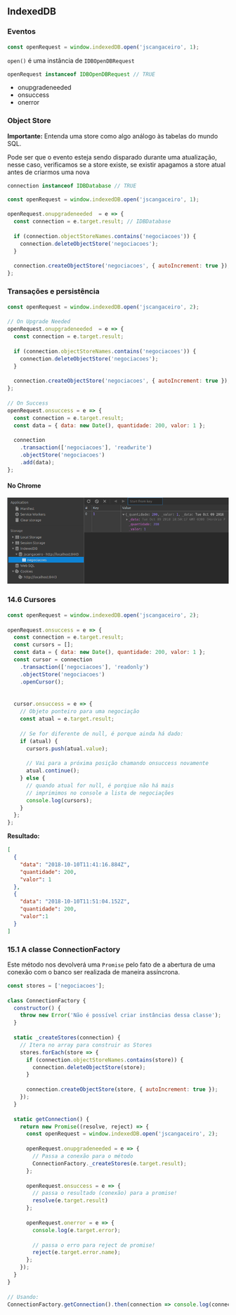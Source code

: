 

## IndexedDB 

### Eventos

```js
const openRequest = window.indexedDB.open('jscangaceiro', 1);
```

`open()` é uma instância de `IDBOpenDBRequest`

```js
openRequest instanceof IDBOpenDBRequest // TRUE
```

* onupgradeneeded
* onsuccess
* onerror



### Object Store 

**Importante:** Entenda uma store como  algo  análogo às  tabelas do  mundo SQL.

Pode ser que o evento esteja sendo disparado durante uma atualização,
nesse caso, verificamos se a store existe, se existir
apagamos a store atual antes de criarmos uma nova

```js
connection instanceof IDBDatabase // TRUE
```

```js
const openRequest = window.indexedDB.open('jscangaceiro', 1);

openRequest.onupgradeneeded  = e => {
  const connection = e.target.result; // IDBDatabase
  
  if (connection.objectStoreNames.contains('negociacoes')) {
    connection.deleteObjectStore('negociacoes');
  }

  connection.createObjectStore('negociacoes', { autoIncrement: true }); // "Tabela SQL"
};
```


### Transações e persistência 

```js
const openRequest = window.indexedDB.open('jscangaceiro', 2);

// On Upgrade Needed
openRequest.onupgradeneeded  = e => {
  const connection = e.target.result;

  if (connection.objectStoreNames.contains('negociacoes')) {
    connection.deleteObjectStore('negociacoes');
  }

  connection.createObjectStore('negociacoes', { autoIncrement: true });
};

// On Success
openRequest.onsuccess = e => {
  const connection = e.target.result;
  const data = { data: new Date(), quantidade: 200, valor: 1 };

  connection
    .transaction(['negociacoes'], 'readwrite')
    .objectStore('negociacoes')
    .add(data);
};
```

#### No Chrome
<img src="images/Captura de tela de 2018-10-09 18-51-03.png" title="Print no Chrome > Application > IndexedDB">


### 14.6 Cursores

```js
const openRequest = window.indexedDB.open('jscangaceiro', 2);

openRequest.onsuccess = e => {
  const connection = e.target.result;
  const cursors = [];
  const data = { data: new Date(), quantidade: 200, valor: 1 };
  const cursor = connection
    .transaction(['negociacoes'], 'readonly')
    .objectStore('negociacoes')
    .openCursor();


  cursor.onsuccess = e => {
    // Objeto ponteiro para uma negociação
    const atual = e.target.result;

    // Se for diferente de null, é porque ainda há dado:
    if (atual) {
      cursors.push(atual.value);

      // Vai para a próxima posição chamando onsuccess novamente
      atual.continue();
    } else {
      // quando atual for null, é porqiue não há mais
      // imprimimos no console a lista de negociações
      console.log(cursors);
    }
  };
};
```

**Resultado:**
```json
[
  {
    "data": "2018-10-10T11:41:16.884Z", 
    "quantidade": 200,
    "valor": 1
  },
  {
    "data": "2018-10-10T11:51:04.152Z",
    "quantidade": 200, 
    "valor":1
  } 
]
```

### 15.1 A classe ConnectionFactory

Este método nos devolverá uma `Promise` pelo fato de a abertura de uma conexão com o banco ser realizada de maneira assíncrona.

```js
const stores = ['negociacoes'];

class ConnectionFactory {
  constructor() {
    throw new Error('Não é possível criar instâncias dessa classe');
  }

  static _createStores(connection) {
    // Itera no array para construir as Stores
    stores.forEach(store => {
      if (connection.objectStoreNames.contains(store)) {
        connection.deleteObjectStore(store);
      }

      connection.createObjectStore(store, { autoIncrement: true });
    });
  }

  static getConnection() {
    return new Promise((resolve, reject) => {
      const openRequest = window.indexedDB.open('jscangaceiro', 2);

      openRequest.onupgradeneeded = e => {
        // Passa a conexão para o método
        ConnectionFactory._createStores(e.target.result);
      };

      openRequest.onsuccess = e => {
        // passa o resultado (conexão) para a promise!
        resolve(e.target.result)
      };

      openRequest.onerror = e => {
        console.log(e.target.error);

        // passa o erro para reject de promise!
        reject(e.target.error.name);
      };
    });
  }
}

// Usando:
ConnectionFactory.getConnection().then(connection => console.log(connection));

```
